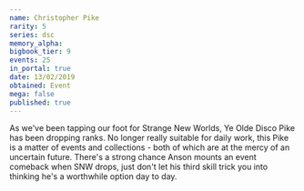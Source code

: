 ```yaml
---
name: Christopher Pike
rarity: 5
series: dsc
memory_alpha:
bigbook_tier: 9
events: 25
in_portal: true
date: 13/02/2019
obtained: Event
mega: false
published: true
---
```


As we've been tapping our foot for Strange New Worlds, Ye Olde Disco Pike has been dropping ranks. No longer really suitable for daily work, this Pike is a matter of events and collections - both of which are at the mercy of an uncertain future. There's a strong chance Anson mounts an event comeback when SNW drops, just don't let his third skill trick you into thinking he's a worthwhile option day to day.
